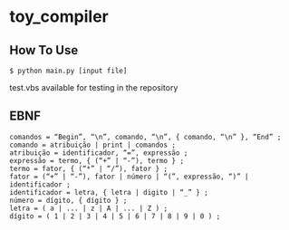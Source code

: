 # toy_compiler

## How To Use

```
$ python main.py [input file]
```
test.vbs available for testing in the repository

## EBNF

```
comandos = “Begin”, “\n”, comando, “\n”, { comando, “\n” }, “End” ;
comando = atribuição | print | comandos ;
atribuição = identificador, “=”, expressão ;
expressão = termo, { (“+” | “-”), termo } ;
termo = fator, { (“*” | “/”), fator } ;
fator = (“+” | “-”), fator | número | “(”, expressão, “)” | identificador ;
identificador = letra, { letra | digito | “_” } ;
número = dígito, { dígito } ;
letra = ( a | ... | z | A | ... | Z ) ;
dígito = ( 1 | 2 | 3 | 4 | 5 | 6 | 7 | 8 | 9 | 0 ) ;
```
